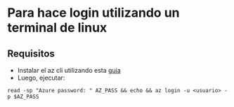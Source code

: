 # Para hace login utilizando un terminal de linux

## Requisitos
- Instalar el az cli utilizando esta [guia](https://docs.microsoft.com/es-es/cli/azure/install-azure-cli)
- Luego, ejecutar:
```shell
read -sp "Azure password: " AZ_PASS && echo && az login -u <usuario> -p $AZ_PASS
```
